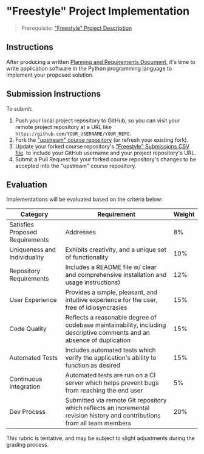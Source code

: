 # "Freestyle" Project Implementation

> Prerequisite: ["Freestyle" Project Description](/projects/freestyle.md)

## Instructions

After producing a written [Planning and Requirements Document](/projects/freestyle/requirements.md), it's time to write application software in the Python programming language to implement your proposed solution.

## Submission Instructions

To submit:

  1. Push your local project repository to GitHub, so you can visit your remote project repository at a URL like `https://github.com/YOUR_USERNAME/YOUR_REPO`.
  2. Fork the ["upstream" course repository](https://github.com/prof-rossetti/georgetown-opim-243-201901) (or refresh your existing fork).
  3. Update your forked course repository's ["Freestyle" Submissions CSV file](freestyle/submissions.csv).
to include your GitHub username and your project repository's URL.
  4. Submit a Pull Request for your forked course repository's changes to be accepted into the "upstream" course repository.

## Evaluation

Implementations will be evaluated based on the criteria below:

Category | Requirement | Weight
--- | --- | ---
Satisfies Proposed Requirements | Addresses | 8%
Uniqueness and Individuality | Exhibits creativity, and a unique set of functionality | 10%
Repository Requirements | Includes a README file w/ clear and comprehensive installation and usage instructions) | 12%
User Experience | Provides a simple, pleasant, and intuitive experience for the user, free of idiosyncrasies | 15%
Code Quality | Reflects a reasonable degree of codebase maintainability, including descriptive comments and an absence of duplication | 15%
Automated Tests | Includes automated tests which verify the application's ability to function as desired | 15%
Continuous Integration | Automated tests are run on a CI server which helps prevent bugs from reaching the end user | 5%
Dev Process | Submitted via remote Git repository which reflects an incremental revision history and contributions from all team members | 20%

This rubric is tentative, and may be subject to slight adjustments during the grading process.
